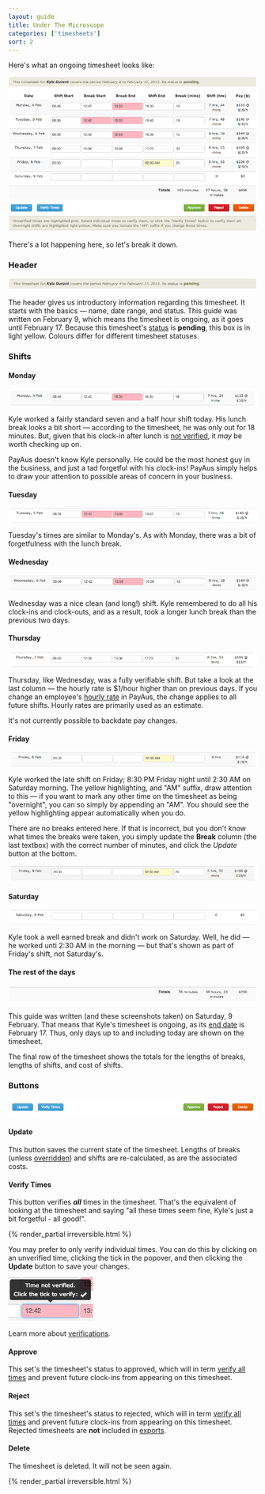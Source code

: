 ```yaml
---
layout: guide
title: Under The Microscope
categories: ['timesheets']
sort: 2
---
```


Here's what an ongoing timesheet looks like:

![A very busy timesheet](/img/timesheets/timesheet_full.png)

There's a lot happening here, so let's break it down.

### Header

![A timesheet header](/img/timesheets/timesheet_header.png)

The header gives us introductory information regarding this timesheet. It starts with the basics &mdash; name, date range, and status. This guide was written on February 9, which means the timesheet is ongoing, as it goes until February 17. Because this timesheet's [status](../approving-rejecting-deleting/) is **pending**, this box is in light yellow. Colours differ for different timesheet statuses.

### Shifts

#### Monday

![Monday](/img/timesheets/monday.png)

Kyle worked a fairly standard seven and a half hour shift today. His lunch break looks a bit short &mdash; according to the timesheet, he was only out for 18 minutes. But, given that his clock-in after lunch is [not verified](../verified-times/), it *may* be worth checking up on.

<div class="alert alert-block">
  <i class="icon-eye-open"> </i>
  <p>
  	PayAus doesn't know Kyle personally. He could be the most honest guy in the business, and just a tad forgetful with his clock-ins! PayAus simply helps to draw your attention to possible areas of concern in your business.
  </p>
</div>

#### Tuesday

![Tuesday](/img/timesheets/tuesday.png)

Tuesday's times are similar to Monday's. As with Monday, there was a bit of forgetfulness with the lunch break.

#### Wednesday

![Wednesday](/img/timesheets/wednesday.png)

Wednesday was a nice clean (and long!) shift. Kyle remembered to do all his clock-ins and clock-outs, and as a result, took a longer lunch break than the previous two days.

#### Thursday

![Thursday](/img/timesheets/thursday.png)

Thursday, like Wednesday, was a fully verifiable shift. But take a look at the last column &mdash; the hourly rate is $1/hour higher than on previous days. If you change an employee's [hourly rate](../../staff/team/#fields_available) in PayAus, the change applies to all future shifts. Hourly rates are primarily used as an estimate.

<div class="alert alert-block">
	<i class="icon-thumbs-down"> </i>
	<p>It's not currently possible to backdate pay changes.</p>
</div>

<span id="overnight"></span>
#### Friday

![Friday](/img/timesheets/friday.png)

Kyle worked the late shift on Friday; 8:30 PM Friday night until 2:30 AM on Saturday morning. The yellow highlighting, and "AM" suffix, draw attention to this &mdash; if you want to mark any other time on the timesheet as being "overnight", you can so simply by appending an "AM". You should see the yellow highlighting appear automatically when you do.

There are no breaks entered here. If that is incorrect, but you don't know what times the breaks were taken, you simply update the **Break** column (the last textbox) with the correct number of minutes, and click the *Update* button at the bottom.

![Friday, with breaks](/img/timesheets/friday_break.png)

#### Saturday

![Saturday](/img/timesheets/saturday.png)

Kyle took a well earned break and didn't work on Saturday. Well, he did &mdash; he worked unti 2:30 AM in the morning &mdash; but that's shown as part of Friday's shift, not Saturday's.

#### The rest of the days

![Subtotals](/img/timesheets/totals.png)

This guide was written (and these screenshots taken) on Saturday, 9 February. That means that Kyle's timesheet is ongoing, as its [end date](#header) is February 17. Thus, only days up to and including today are shown on the timesheet.

The final row of the timesheet shows the totals for the lengths of breaks, lengths of shifts, and cost of shifts.

### Buttons

![Buttons](/img/timesheets/buttons.png)

#### Update

This button saves the current state of the timesheet. Lengths of breaks (unless [overridden](#friday)) and shifts are re-calculated, as are the associated costs.

#### Verify Times

This button verifies ***all*** times in the timesheet. That's the equivalent of looking at the timesheet and saying "all these times seem fine, Kyle's just a bit forgetful - all good!".

{% render_partial irreversible.html %}

You may prefer to only verify individual times. You can do this by clicking on an unverified time, clicking the tick in the popover, and then clicking the **Update** button to save your changes.

![Verifying an individual time](/img/timesheets/verify_time.png)

<div class="alert alert-block">
  <i class="icon-hand-right"> </i>
  <p>Learn more about <a href="../verified-times/">verifications</a>.</p>
</div>

#### Approve

This set's the timesheet's status to approved, which will in term [verify all times](#verify_times) and prevent future clock-ins from appearing on this timesheet.

#### Reject

This set's the timesheet's status to rejected, which will in term [verify all times](#verify_times) and prevent future clock-ins from appearing on this timesheet. Rejected timesheets are **not** included in [exports](../exports/).

#### Delete

The timesheet is deleted. It will not be seen again.

{% render_partial irreversible.html %}
